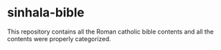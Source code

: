 # sinhala-bible
This repository contains all the Roman catholic bible contents and all the contents were properly categorized.
